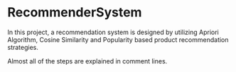 # RecommenderSystem

In this project, a recommendation system is designed by utilizing Apriori Algorithm, Cosine Similarity and Popularity based product recommendation strategies. 

Almost all of the steps are explained in comment lines.
